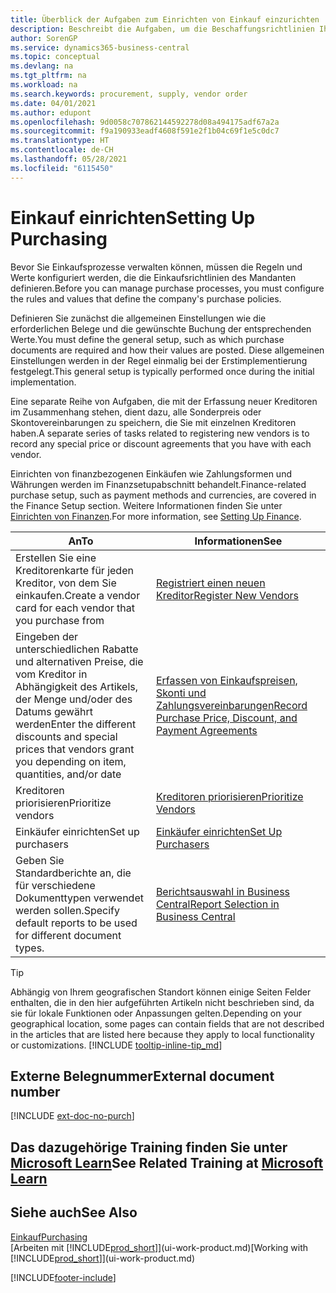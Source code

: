 ```yaml
---
title: Überblick der Aufgaben zum Einrichten von Einkauf einzurichten | Microsoft Docs
description: Beschreibt die Aufgaben, um die Beschaffungsrichtlinien Ihres Mandanten festzulegen und Ihre Einkaufsprozesse einzurichten.
author: SorenGP
ms.service: dynamics365-business-central
ms.topic: conceptual
ms.devlang: na
ms.tgt_pltfrm: na
ms.workload: na
ms.search.keywords: procurement, supply, vendor order
ms.date: 04/01/2021
ms.author: edupont
ms.openlocfilehash: 9d0058c707862144592278d08a494175adf67a2a
ms.sourcegitcommit: f9a190933eadf4608f591e2f1b04c69f1e5c0dc7
ms.translationtype: HT
ms.contentlocale: de-CH
ms.lasthandoff: 05/28/2021
ms.locfileid: "6115450"
---
```

# <a name="setting-up-purchasing"></a><span data-ttu-id="3a5b3-103">Einkauf einrichten</span><span class="sxs-lookup"><span data-stu-id="3a5b3-103">Setting Up Purchasing</span></span>
<span data-ttu-id="3a5b3-104">Bevor Sie Einkaufsprozesse verwalten können, müssen die Regeln und Werte konfiguriert werden, die die Einkaufsrichtlinien des Mandanten definieren.</span><span class="sxs-lookup"><span data-stu-id="3a5b3-104">Before you can manage purchase processes, you must configure the rules and values that define the company's purchase policies.</span></span>

<span data-ttu-id="3a5b3-105">Definieren Sie zunächst die allgemeinen Einstellungen wie die erforderlichen Belege und die gewünschte Buchung der entsprechenden Werte.</span><span class="sxs-lookup"><span data-stu-id="3a5b3-105">You must define the general setup, such as which purchase documents are required and how their values are posted.</span></span> <span data-ttu-id="3a5b3-106">Diese allgemeinen Einstellungen werden in der Regel einmalig bei der Erstimplementierung festgelegt.</span><span class="sxs-lookup"><span data-stu-id="3a5b3-106">This general setup is typically performed once during the initial implementation.</span></span>

<span data-ttu-id="3a5b3-107">Eine separate Reihe von Aufgaben, die mit der Erfassung neuer Kreditoren im Zusammenhang stehen, dient dazu, alle Sonderpreis oder Skontovereinbarungen zu speichern, die Sie mit einzelnen Kreditoren haben.</span><span class="sxs-lookup"><span data-stu-id="3a5b3-107">A separate series of tasks related to registering new vendors is to record any special price or discount agreements that you have with each vendor.</span></span>

<span data-ttu-id="3a5b3-108">Einrichten von finanzbezogenen Einkäufen wie Zahlungsformen und Währungen werden im Finanzsetupabschnitt behandelt.</span><span class="sxs-lookup"><span data-stu-id="3a5b3-108">Finance-related purchase setup, such as payment methods and currencies, are covered in the Finance Setup section.</span></span> <span data-ttu-id="3a5b3-109">Weitere Informationen finden Sie unter [Einrichten von Finanzen](finance-setup-finance.md).</span><span class="sxs-lookup"><span data-stu-id="3a5b3-109">For more information, see [Setting Up Finance](finance-setup-finance.md).</span></span>

| <span data-ttu-id="3a5b3-110">An</span><span class="sxs-lookup"><span data-stu-id="3a5b3-110">To</span></span> | <span data-ttu-id="3a5b3-111">Informationen</span><span class="sxs-lookup"><span data-stu-id="3a5b3-111">See</span></span> |
| --- | --- |
| <span data-ttu-id="3a5b3-112">Erstellen Sie eine Kreditorenkarte für jeden Kreditor, von dem Sie einkaufen.</span><span class="sxs-lookup"><span data-stu-id="3a5b3-112">Create a vendor card for each vendor that you purchase from</span></span>|[<span data-ttu-id="3a5b3-113">Registriert einen neuen Kreditor</span><span class="sxs-lookup"><span data-stu-id="3a5b3-113">Register New Vendors</span></span>](purchasing-how-register-new-vendors.md) |
| <span data-ttu-id="3a5b3-114">Eingeben der unterschiedlichen Rabatte und alternativen Preise, die vom Kreditor in Abhängigkeit des Artikels, der Menge und/oder des Datums gewährt werden</span><span class="sxs-lookup"><span data-stu-id="3a5b3-114">Enter the different discounts and special prices that vendors grant you depending on item, quantities, and/or date</span></span> |[<span data-ttu-id="3a5b3-115">Erfassen von Einkaufspreisen, Skonti und Zahlungsvereinbarungen</span><span class="sxs-lookup"><span data-stu-id="3a5b3-115">Record Purchase Price, Discount, and Payment Agreements</span></span>](purchasing-how-record-purchase-price-discount-payment-agreements.md) |
| <span data-ttu-id="3a5b3-116">Kreditoren priorisieren</span><span class="sxs-lookup"><span data-stu-id="3a5b3-116">Prioritize vendors</span></span> |[<span data-ttu-id="3a5b3-117">Kreditoren priorisieren</span><span class="sxs-lookup"><span data-stu-id="3a5b3-117">Prioritize Vendors</span></span>](purchasing-how-prioritize-vendors.md) |
| <span data-ttu-id="3a5b3-118">Einkäufer einrichten</span><span class="sxs-lookup"><span data-stu-id="3a5b3-118">Set up purchasers</span></span> |[<span data-ttu-id="3a5b3-119">Einkäufer einrichten</span><span class="sxs-lookup"><span data-stu-id="3a5b3-119">Set Up Purchasers</span></span>](purchasing-how-setup-purchasers.md) |
|<span data-ttu-id="3a5b3-120">Geben Sie Standardberichte an, die für verschiedene Dokumenttypen verwendet werden sollen.</span><span class="sxs-lookup"><span data-stu-id="3a5b3-120">Specify default reports to be used for different document types.</span></span>|[<span data-ttu-id="3a5b3-121">Berichtsauswahl in Business Central</span><span class="sxs-lookup"><span data-stu-id="3a5b3-121">Report Selection in Business Central</span></span>](across-report-selections.md)|

> [!TIP]
> <span data-ttu-id="3a5b3-122">Abhängig von Ihrem geografischen Standort können einige Seiten Felder enthalten, die in den hier aufgeführten Artikeln nicht beschrieben sind, da sie für lokale Funktionen oder Anpassungen gelten.</span><span class="sxs-lookup"><span data-stu-id="3a5b3-122">Depending on your geographical location, some pages can contain fields that are not described in the articles that are listed here because they apply to local functionality or customizations.</span></span> [!INCLUDE [tooltip-inline-tip_md](includes/tooltip-inline-tip_md.md)]

## <a name="external-document-number"></a><span data-ttu-id="3a5b3-123">Externe Belegnummer</span><span class="sxs-lookup"><span data-stu-id="3a5b3-123">External document number</span></span>

[!INCLUDE [ext-doc-no-purch](includes/ext-doc-no-purch.md)]

## <a name="see-related-training-at-microsoft-learn"></a><span data-ttu-id="3a5b3-124">Das dazugehörige Training finden Sie unter [Microsoft Learn](/learn/paths/trade-get-started-dynamics-365-business-central/)</span><span class="sxs-lookup"><span data-stu-id="3a5b3-124">See Related Training at [Microsoft Learn](/learn/paths/trade-get-started-dynamics-365-business-central/)</span></span>

## <a name="see-also"></a><span data-ttu-id="3a5b3-125">Siehe auch</span><span class="sxs-lookup"><span data-stu-id="3a5b3-125">See Also</span></span>

[<span data-ttu-id="3a5b3-126">Einkauf</span><span class="sxs-lookup"><span data-stu-id="3a5b3-126">Purchasing</span></span>](purchasing-manage-purchasing.md)  
<span data-ttu-id="3a5b3-127">[Arbeiten mit [!INCLUDE[prod_short](includes/prod_short.md)]](ui-work-product.md)</span><span class="sxs-lookup"><span data-stu-id="3a5b3-127">[Working with [!INCLUDE[prod_short](includes/prod_short.md)]](ui-work-product.md)</span></span>


[!INCLUDE[footer-include](includes/footer-banner.md)]